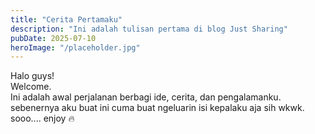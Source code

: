 ```yaml
---
title: "Cerita Pertamaku"
description: "Ini adalah tulisan pertama di blog Just Sharing"
pubDate: 2025-07-10
heroImage: "/placeholder.jpg"
---
```


Halo guys!  
Welcome.  
Ini adalah awal perjalanan berbagi ide, cerita, dan pengalamanku. 
sebenernya aku buat ini cuma buat ngeluarin isi kepalaku aja sih wkwk.  
sooo.... enjoy 🔥
